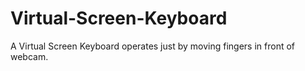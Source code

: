 # Virtual-Screen-Keyboard
A Virtual  Screen Keyboard operates just by moving fingers in front of webcam.
